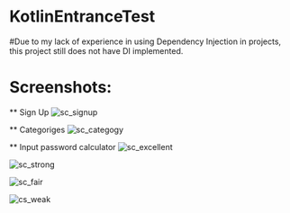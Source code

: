 # KotlinEntranceTest

#Due to my lack of experience in using Dependency Injection in projects, this project still does not have DI implemented.

# Screenshots:
** Sign Up
![sc_signup](https://github.com/KhanhNguyen1511/KotlinEntranceTest/assets/26664734/079d54c0-f3a4-48fd-864d-5163afa39df7)

** Categoriges
![sc_categogy](https://github.com/KhanhNguyen1511/KotlinEntranceTest/assets/26664734/c83ac97e-0f51-4718-8780-8643266d9a7a)

** Input password calculator
![sc_excellent](https://github.com/KhanhNguyen1511/KotlinEntranceTest/assets/26664734/14119ac5-f8c8-474f-b82e-110e4824263b)

![sc_strong](https://github.com/KhanhNguyen1511/KotlinEntranceTest/assets/26664734/7de2759f-2027-4126-aeed-baf5ec9323c3)

![sc_fair](https://github.com/KhanhNguyen1511/KotlinEntranceTest/assets/26664734/fe91ce5e-67e2-47d3-b134-f08a7018a504)

![cs_weak](https://github.com/KhanhNguyen1511/KotlinEntranceTest/assets/26664734/74cefe91-4eba-4c27-a954-9ff0772c1533)
